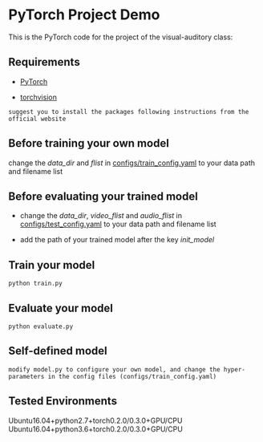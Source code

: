 # PyTorch Project Demo 
This is the PyTorch code for the project of the visual-auditory class:

## Requirements
* [PyTorch](http://pytorch.org/)

* [torchvision](https://github.com/pytorch/vision)

```
suggest you to install the packages following instructions from the official website
```

## Before training your own model

change the *data_dir* and *flist* in [configs/train_config.yaml](https://github.com/uzeful/VA_Project/blob/master/proj_demo/configs/train_config.yaml) to your data path and filename list

## Before evaluating your trained model

* change the *data_dir*, *video_flist* and *audio_flist* in [configs/test_config.yaml](https://github.com/uzeful/VA_Project/blob/master/proj_demo/configs/test_config.yaml) to your data path and filename list

* add the path of your trained model after the key *init_model*

## Train your model
```
python train.py    
```

## Evaluate your model
```
python evaluate.py
```

## Self-defined model
```
modify model.py to configure your own model, and change the hyper-parameters in the config files (configs/train_config.yaml)
```

## Tested Environments
Ubuntu16.04+python2.7+torch0.2.0/0.3.0+GPU/CPU
Ubuntu16.04+python3.6+torch0.2.0/0.3.0+GPU/CPU
